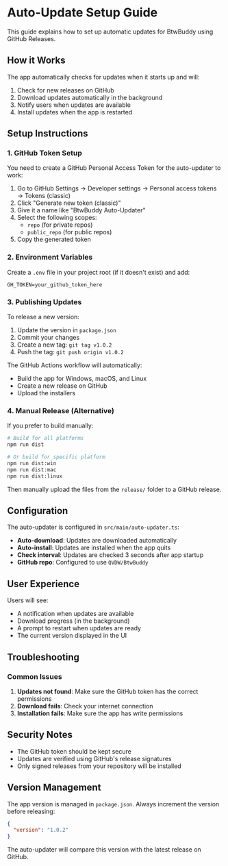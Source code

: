 # Auto-Update Setup Guide

This guide explains how to set up automatic updates for BtwBuddy using GitHub Releases.

## How it Works

The app automatically checks for updates when it starts up and will:
1. Check for new releases on GitHub
2. Download updates automatically in the background
3. Notify users when updates are available
4. Install updates when the app is restarted

## Setup Instructions

### 1. GitHub Token Setup

You need to create a GitHub Personal Access Token for the auto-updater to work:

1. Go to GitHub Settings → Developer settings → Personal access tokens → Tokens (classic)
2. Click "Generate new token (classic)"
3. Give it a name like "BtwBuddy Auto-Updater"
4. Select the following scopes:
   - `repo` (for private repos)
   - `public_repo` (for public repos)
5. Copy the generated token

### 2. Environment Variables

Create a `.env` file in your project root (if it doesn't exist) and add:

```
GH_TOKEN=your_github_token_here
```

### 3. Publishing Updates

To release a new version:

1. Update the version in `package.json`
2. Commit your changes
3. Create a new tag: `git tag v1.0.2`
4. Push the tag: `git push origin v1.0.2`

The GitHub Actions workflow will automatically:
- Build the app for Windows, macOS, and Linux
- Create a new release on GitHub
- Upload the installers

### 4. Manual Release (Alternative)

If you prefer to build manually:

```bash
# Build for all platforms
npm run dist

# Or build for specific platform
npm run dist:win
npm run dist:mac
npm run dist:linux
```

Then manually upload the files from the `release/` folder to a GitHub release.

## Configuration

The auto-updater is configured in `src/main/auto-updater.ts`:

- **Auto-download**: Updates are downloaded automatically
- **Auto-install**: Updates are installed when the app quits
- **Check interval**: Updates are checked 3 seconds after app startup
- **GitHub repo**: Configured to use `QVDW/BtwBuddy`

## User Experience

Users will see:
- A notification when updates are available
- Download progress (in the background)
- A prompt to restart when updates are ready
- The current version displayed in the UI

## Troubleshooting

### Common Issues

1. **Updates not found**: Make sure the GitHub token has the correct permissions
2. **Download fails**: Check your internet connection
3. **Installation fails**: Make sure the app has write permissions



## Security Notes

- The GitHub token should be kept secure
- Updates are verified using GitHub's release signatures
- Only signed releases from your repository will be installed

## Version Management

The app version is managed in `package.json`. Always increment the version before releasing:

```json
{
  "version": "1.0.2"
}
```

The auto-updater will compare this version with the latest release on GitHub. 